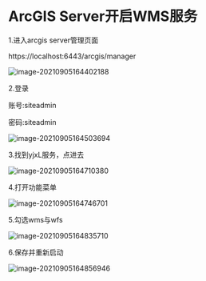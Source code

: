 

# ArcGIS Server开启WMS服务



1.进入arcgis server管理页面

https://localhost:6443/arcgis/manager

![image-20210905164402188](https://pzy-images.oss-cn-hangzhou.aliyuncs.com/img/202111032042294.png)

2.登录

账号:siteadmin

密码:siteadmin

![image-20210905164503694](https://pzy-images.oss-cn-hangzhou.aliyuncs.com/img/202111032042296.png)

3.找到yjxL服务，点进去



![image-20210905164710380](https://pzy-images.oss-cn-hangzhou.aliyuncs.com/img/202111032042297.png)

4.打开功能菜单

![image-20210905164746701](https://pzy-images.oss-cn-hangzhou.aliyuncs.com/img/202111032042298.png)

5.勾选wms与wfs

![image-20210905164835710](https://pzy-images.oss-cn-hangzhou.aliyuncs.com/img/202111032042299.png)

6.保存并重新启动

![image-20210905164856946](https://pzy-images.oss-cn-hangzhou.aliyuncs.com/img/202111032042300.png)